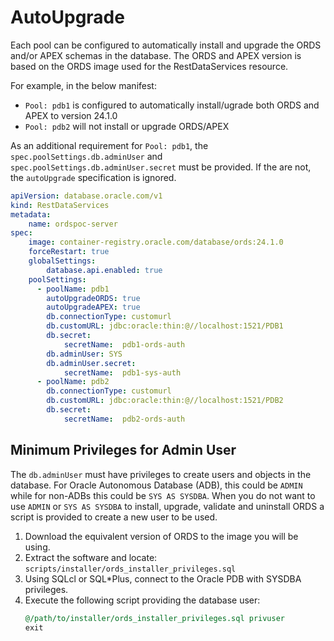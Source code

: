 # AutoUpgrade

Each pool can be configured to automatically install and upgrade the ORDS and/or APEX schemas in the database.
The ORDS and APEX version is based on the ORDS image used for the RestDataServices resource.

For example, in the below manifest:
* `Pool: pdb1` is configured to automatically install/ugrade both ORDS and APEX to version 24.1.0  
* `Pool: pdb2` will not install or upgrade ORDS/APEX

As an additional requirement for `Pool: pdb1`, the `spec.poolSettings.db.adminUser` and `spec.poolSettings.db.adminUser.secret`
must be provided.  If the are not, the `autoUpgrade` specification is ignored.

```yaml
apiVersion: database.oracle.com/v1
kind: RestDataServices
metadata:
    name: ordspoc-server
spec:
    image: container-registry.oracle.com/database/ords:24.1.0
    forceRestart: true
    globalSettings:
        database.api.enabled: true
    poolSettings:
      - poolName: pdb1
        autoUpgradeORDS: true
        autoUpgradeAPEX: true
        db.connectionType: customurl
        db.customURL: jdbc:oracle:thin:@//localhost:1521/PDB1
        db.secret:
            secretName:  pdb1-ords-auth
        db.adminUser: SYS
        db.adminUser.secret:
            secretName:  pdb1-sys-auth
      - poolName: pdb2
        db.connectionType: customurl
        db.customURL: jdbc:oracle:thin:@//localhost:1521/PDB2
        db.secret:
            secretName:  pdb2-ords-auth
```

## Minimum Privileges for Admin User

The `db.adminUser` must have privileges to create users and objects in the database.  For Oracle Autonomous Database (ADB), this could be `ADMIN` while for
non-ADBs this could be `SYS AS SYSDBA`.  When you do not want to use `ADMIN` or `SYS AS SYSDBA` to install, upgrade, validate and uninstall ORDS a script is provided
to create a new user to be used.

1. Download the equivalent version of ORDS to the image you will be using.
1. Extract the software and locate: `scripts/installer/ords_installer_privileges.sql`
1. Using SQLcl or SQL*Plus, connect to the Oracle PDB with SYSDBA privileges.
1. Execute the following script providing the database user:
    ```sql
    @/path/to/installer/ords_installer_privileges.sql privuser
    exit
    ```
